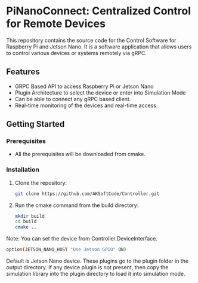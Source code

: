 # PiNanoConnect: Centralized Control for Remote Devices

This repository contains the source code for the Control Software for Raspberry Pi and Jetson Nano. It is a software application that allows users to control various devices or systems remotely via gRPC.

## Features

- GRPC Based API to access Raspberry Pi or Jetson Nano
- Plugin Architecture to select the device or enter into Simulation Mode
- Can be able to connect any gRPC based client.
- Real-time monitoring of the devices and real-time access.

## Getting Started

### Prerequisites

- All the prerequisites will be downloaded from cmake.
### Installation

1. Clone the repository:

   ```bash
   git clone https://github.com/AKSoftCode/Controller.git
   ```
2. Run the cmake command from the build directory:

   ```bash
   mkdir build
   cd build
   cmake ..
   ```

Note: You can set the device from Controller.DeviceInterface.
```bash   
option(JETSON_NANO_HOST "Use Jetson GPIO" ON)
 ```
Default is Jetson Nano device. These plugins go to the plugin folder in the output directory. If any device plugin is not present, then copy the simulation library into the plugin directory to load it into simulation mode.





























